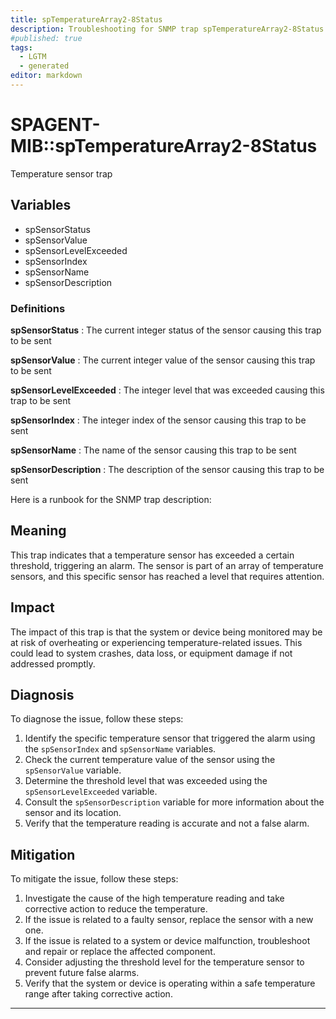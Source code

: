 ```yaml
---
title: spTemperatureArray2-8Status
description: Troubleshooting for SNMP trap spTemperatureArray2-8Status
#published: true
tags:
  - LGTM
  - generated
editor: markdown
---
```


# SPAGENT-MIB::spTemperatureArray2-8Status 

Temperature sensor trap 


## Variables


  - spSensorStatus
  - spSensorValue
  - spSensorLevelExceeded
  - spSensorIndex
  - spSensorName
  - spSensorDescription 

### Definitions 


**spSensorStatus** 
: The current integer status of the sensor causing this trap to be sent 

**spSensorValue** 
: The current integer value of the sensor causing this trap to be sent 

**spSensorLevelExceeded** 
: The integer level that was exceeded causing this trap to be sent 

**spSensorIndex** 
: The integer index of the sensor causing this trap to be sent 

**spSensorName** 
: The name of the sensor causing this trap to be sent 

**spSensorDescription** 
: The description of the sensor causing this trap to be sent 


Here is a runbook for the SNMP trap description:

## Meaning

This trap indicates that a temperature sensor has exceeded a certain threshold, triggering an alarm. The sensor is part of an array of temperature sensors, and this specific sensor has reached a level that requires attention.

## Impact

The impact of this trap is that the system or device being monitored may be at risk of overheating or experiencing temperature-related issues. This could lead to system crashes, data loss, or equipment damage if not addressed promptly.

## Diagnosis

To diagnose the issue, follow these steps:

1. Identify the specific temperature sensor that triggered the alarm using the `spSensorIndex` and `spSensorName` variables.
2. Check the current temperature value of the sensor using the `spSensorValue` variable.
3. Determine the threshold level that was exceeded using the `spSensorLevelExceeded` variable.
4. Consult the `spSensorDescription` variable for more information about the sensor and its location.
5. Verify that the temperature reading is accurate and not a false alarm.

## Mitigation

To mitigate the issue, follow these steps:

1. Investigate the cause of the high temperature reading and take corrective action to reduce the temperature.
2. If the issue is related to a faulty sensor, replace the sensor with a new one.
3. If the issue is related to a system or device malfunction, troubleshoot and repair or replace the affected component.
4. Consider adjusting the threshold level for the temperature sensor to prevent future false alarms.
5. Verify that the system or device is operating within a safe temperature range after taking corrective action.
---




